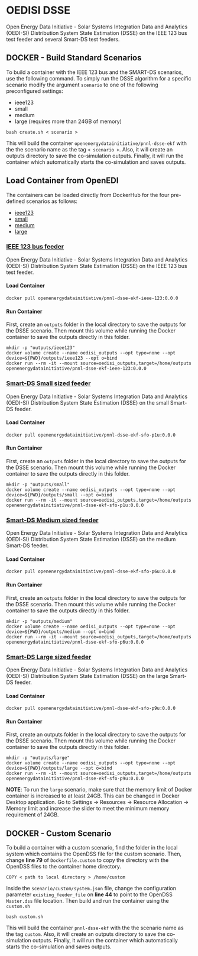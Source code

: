 # OEDISI DSSE
Open Energy Data Initiative - Solar Systems Integration Data and Analytics (OEDI-SI) Distribution System State Estimation (DSSE) on the IEEE 123 bus test feeder and several Smart-DS test feeders.

## DOCKER - Build Standard Scenarios
To build a container with the IEEE 123 bus and the SMART-DS scenarios, use the following command. To simply run the DSSE algorithm for a specific scenario modify the argument `scenario` to one of the following preconfigured settings: 
- ieee123 
- small 
- medium 
- large (requires more than 24GB of memory)
```shell
bash create.sh < scenario >
```
This will build the container `openenergydatainitiative/pnnl-dsse-ekf` with the the scenario name as the tag `< scenario >`. Also, it will create an outputs directory to save the co-simulation outputs. Finally, it will run the container which automatically starts the co-simulation and saves outputs.

## Load Container from OpenEDI
The containers can be loaded directly from DockerHub for the four pre-defined scenarios as follows:
- [ieee123](https://hub.docker.com/r/openenergydatainitiative/pnnl-dsse-ekf-ieee-123)
- [small](https://hub.docker.com/r/openenergydatainitiative/pnnl-dsse-ekf-sfo-p1u)
- [medium](https://hub.docker.com/r/openenergydatainitiative/pnnl-dsse-ekf-sfo-p6u)
- [large](https://hub.docker.com/r/openenergydatainitiative/pnnl-dsse-ekf-sfo-p9u)

### [IEEE 123 bus feeder](https://hub.docker.com/r/openenergydatainitiative/pnnl-dsse-ekf-ieee-123)
Open Energy Data Initiative - Solar Systems Integration Data and Analytics (OEDI-SI) Distribution System State Estimation (DSSE) on the IEEE 123 bus test feeder.

#### Load Container
```shell
docker pull openenergydatainitiative/pnnl-dsse-ekf-ieee-123:0.0.0
```
#### Run Container
First, create an `outputs` folder in the local directory to save the outputs for the DSSE scenario. Then mount this volume while running the Docker container to save the outputs directly in this folder.
```shell
mkdir -p "outputs/ieee123"
docker volume create --name oedisi_outputs --opt type=none --opt device=${PWD}/outputs/ieee123 --opt o=bind
docker run --rm -it --mount source=oedisi_outputs,target=/home/outputs openenergydatainitiative/pnnl-dsse-ekf-ieee-123:0.0.0
```

### [Smart-DS Small sized feeder](https://hub.docker.com/r/openenergydatainitiative/pnnl-dsse-ekf-sfo-p1u)
Open Energy Data Initiative - Solar Systems Integration Data and Analytics (OEDI-SI) Distribution System State Estimation (DSSE) on the small Smart-DS feeder.

#### Load Container
```shell
docker pull openenergydatainitiative/pnnl-dsse-ekf-sfo-p1u:0.0.0
```
#### Run Container
First, create an `outputs` folder in the local directory to save the outputs for the DSSE scenario. Then mount this volume while running the Docker container to save the outputs directly in this folder.
```shell
mkdir -p "outputs/small"
docker volume create --name oedisi_outputs --opt type=none --opt device=${PWD}/outputs/small --opt o=bind
docker run --rm -it --mount source=oedisi_outputs,target=/home/outputs openenergydatainitiative/pnnl-dsse-ekf-sfo-p1u:0.0.0
```

### [Smart-DS Medium sized feeder](https://hub.docker.com/r/openenergydatainitiative/pnnl-dsse-ekf-sfo-p6u)
Open Energy Data Initiative - Solar Systems Integration Data and Analytics (OEDI-SI) Distribution System State Estimation (DSSE) on the medium Smart-DS feeder.

#### Load Container
```shell
docker pull openenergydatainitiative/pnnl-dsse-ekf-sfo-p6u:0.0.0
```
#### Run Container
First, create an `outputs` folder in the local directory to save the outputs for the DSSE scenario. Then mount this volume while running the Docker container to save the outputs directly in this folder.
```shell
mkdir -p "outputs/medium"
docker volume create --name oedisi_outputs --opt type=none --opt device=${PWD}/outputs/medium --opt o=bind
docker run --rm -it --mount source=oedisi_outputs,target=/home/outputs openenergydatainitiative/pnnl-dsse-ekf-sfo-p6u:0.0.0
```

### [Smart-DS Large sized feeder](https://hub.docker.com/r/openenergydatainitiative/pnnl-dsse-ekf-sfo-p9u)
Open Energy Data Initiative - Solar Systems Integration Data and Analytics (OEDI-SI) Distribution System State Estimation (DSSE) on the large Smart-DS feeder.

#### Load Container
```shell
docker pull openenergydatainitiative/pnnl-dsse-ekf-sfo-p9u:0.0.0
```
#### Run Container
First, create an outputs folder in the local directory to save the outputs for the DSSE scenario. Then mount this volume while running the Docker container to save the outputs directly in this folder.
```shell
mkdir -p "outputs/large"
docker volume create --name oedisi_outputs --opt type=none --opt device=${PWD}/outputs/large --opt o=bind
docker run --rm -it --mount source=oedisi_outputs,target=/home/outputs openenergydatainitiative/pnnl-dsse-ekf-sfo-p9u:0.0.0
```
**NOTE**: To run the `large` scenario, make sure that the memory limit of Docker container is increased to at least 24GB. This can be changed in Docker Desktop application. Go to Settings -> Resources -> Resource Allocation -> Memory limit and increase the slider to meet the minimum memory requirement of 24GB.

## DOCKER - Custom Scenario
To build a container with a custom scenario, find the folder in the local system which contains the OpenDSS file for the custom scenario. Then, change **line 79** of `Dockerfile.custom` to copy the directory with the OpenDSS files to the container home directory.
```shell
COPY < path to local directory > /home/custom
```
Inside the `scenario/custom/system.json` file, change the configuration parameter `existing_feeder_file` on **line 44** to point to the OpenDSS `Master.dss` file location. Then build and run the container using the `custom.sh`
```shell
bash custom.sh
```
This will build the container `pnnl-dsse-ekf` with the the scenario name as the tag `custom`. Also, it will create an outputs directory to save the co-simulation outputs. Finally, it will run the container which automatically starts the co-simulation and saves outputs.